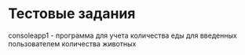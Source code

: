 # Тестовые задания
consoleapp1 - программа для учета количества еды для введенных пользователем количества животных
